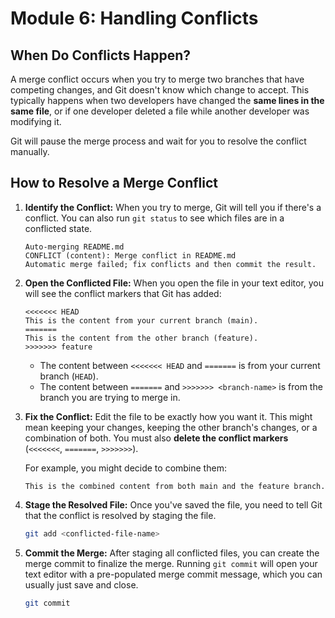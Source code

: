 # Module 6: Handling Conflicts

## When Do Conflicts Happen?

A merge conflict occurs when you try to merge two branches that have competing changes, and Git doesn't know which change to accept. This typically happens when two developers have changed the **same lines in the same file**, or if one developer deleted a file while another developer was modifying it.

Git will pause the merge process and wait for you to resolve the conflict manually.

## How to Resolve a Merge Conflict

1.  **Identify the Conflict:** When you try to merge, Git will tell you if there's a conflict. You can also run `git status` to see which files are in a conflicted state.

    ```
    Auto-merging README.md
    CONFLICT (content): Merge conflict in README.md
    Automatic merge failed; fix conflicts and then commit the result.
    ```

2.  **Open the Conflicted File:** When you open the file in your text editor, you will see the conflict markers that Git has added:

    ```
    <<<<<<< HEAD
    This is the content from your current branch (main).
    =======
    This is the content from the other branch (feature).
    >>>>>>> feature
    ```

    - The content between `<<<<<<< HEAD` and `=======` is from your current branch (`HEAD`).
    - The content between `=======` and `>>>>>>> <branch-name>` is from the branch you are trying to merge in.

3.  **Fix the Conflict:** Edit the file to be exactly how you want it. This might mean keeping your changes, keeping the other branch's changes, or a combination of both. You must also **delete the conflict markers** (`<<<<<<<`, `=======`, `>>>>>>>`).

    For example, you might decide to combine them:
    ```
    This is the combined content from both main and the feature branch.
    ```

4.  **Stage the Resolved File:** Once you've saved the file, you need to tell Git that the conflict is resolved by staging the file.

    ```bash
    git add <conflicted-file-name>
    ```

5.  **Commit the Merge:** After staging all conflicted files, you can create the merge commit to finalize the merge. Running `git commit` will open your text editor with a pre-populated merge commit message, which you can usually just save and close.

    ```bash
    git commit
    ```
